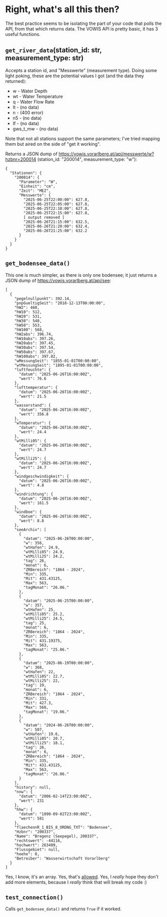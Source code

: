 # Right, what's all this then?
The best practice seems to be isolating the part of your code that polls the API, from that which returns data. The VOWIS API is pretty basic, it has 3 useful functions.

## `get_river_data`(station_id: str, measurement_type: str)
Accepts a station id, and "Messwerte" (measurement type). Doing some light poking, these are the potential values I got (and the data they returned):
- w - Water Depth
- wt - Water Temperature
- q - Water Flow Rate
- lt - (no data)
- n - (400 error)
- n5 - (no data)
- lf - (no data)
- gws_t_mw - (no data)

Note that not all stations support the same parameters; I've tried mapping them but aired on the side of "get it working".

Returns a JSON dump of https://vowis.vorarlberg.at/api/messwerte/w?hzbnr=200014 (station_id: "200014", measurement_type: "w"):

```
{
  "Stationen": {
    "200014": {
      "Parameter": "W",
      "Einheit": "cm",
      "Zeit": "MEZ",
      "Messwerte": {
        "2025-06-25T22:00:00": 627.8,
        "2025-06-25T22:05:00": 627.8,
        "2025-06-25T22:10:00": 627.8,
        "2025-06-25T22:15:00": 627.8,
        [ output removed ]
        "2025-06-26T21:15:00": 632.5,
        "2025-06-26T21:20:00": 632.4,
        "2025-06-26T21:25:00": 632.2
      }
    }
  }
}
```

## `get_bodensee_data()`
This one is much simpler, as there is only one bodensee; it just returns a JSON dump of https://vowis.vorarlberg.at/api/see:

```
[
  {
    "pegelnullpunkt": 392.14,
    "pnpGueltigSeit": "2018-12-13T00:00:00",
    "hW2": 460,
    "hW10": 512,
    "hW20": 531,
    "hW30": 540,
    "hW50": 553,
    "hW100": 568,
    "hW2abs": 396.74,
    "hW10abs": 397.26,
    "hW20abs": 397.45,
    "hW30abs": 397.54,
    "hW50abs": 397.67,
    "hW100abs": 397.82,
    "wMessungSeit": "1855-01-01T00:00:00",
    "wtMessungSeit": "1895-01-01T00:00:00",
    "luftfeuchte": {
      "datum": "2025-06-26T16:00:00Z",
      "wert": 76.6
    },
    "lufttemperatur": {
      "datum": "2025-06-26T16:00:00Z",
      "wert": 21.5
    },
    "wasserstand": {
      "datum": "2025-06-26T16:00:00Z",
      "wert": 356.8
    },
    "wTemperatur": {
      "datum": "2025-06-26T16:00:00Z",
      "wert": 24.4
    },
    "wtMilli05": {
      "datum": "2025-06-26T16:00:00Z",
      "wert": 24.7
    },
    "wtMilli25": {
      "datum": "2025-06-26T16:00:00Z",
      "wert": 24.7
    },
    "windgeschwindigkeit": {
      "datum": "2025-06-26T16:00:00Z",
      "wert": 4.8
    },
    "windrichtung": {
      "datum": "2025-06-26T16:00:00Z",
      "wert": 161.5
    },
    "windboe": {
      "datum": "2025-06-26T16:00:00Z",
      "wert": 8.8
    },
    "seeArchiv": [
      {
        "datum": "2025-06-26T00:00:00",
        "w": 356,
        "wtHafen": 24.9,
        "wtMilli05": 24.9,
        "wtMilli25": 24.2,
        "tag": 26,
        "monat": 6,
        "ZRBereich": "1864 - 2024",
        "Min": 335,
        "Mit": 431.43125,
        "Max": 563,
        "tagMonat": "26.06."
      },
      {
        "datum": "2025-06-25T00:00:00",
        "w": 357,
        "wtHafen": 25,
        "wtMilli05": 25.2,
        "wtMilli25": 24.5,
        "tag": 25,
        "monat": 6,
        "ZRBereich": "1864 - 2024",
        "Min": 335,
        "Mit": 431.19375,
        "Max": 563,
        "tagMonat": "25.06."
      },
      {
        "datum": "2025-06-19T00:00:00",
        "w": 368,
        "wtHafen": 22,
        "wtMilli05": 22.7,
        "wtMilli25": 22,
        "tag": 19,
        "monat": 6,
        "ZRBereich": "1864 - 2024",
        "Min": 331,
        "Mit": 427.3,
        "Max": 568,
        "tagMonat": "19.06."
      },
      {
        "datum": "2024-06-26T00:00:00",
        "w": 507,
        "wtHafen": 19.6,
        "wtMilli05": 20.7,
        "wtMilli25": 18.1,
        "tag": 26,
        "monat": 6,
        "ZRBereich": "1864 - 2024",
        "Min": 335,
        "Mit": 431.43125,
        "Max": 563,
        "tagMonat": "26.06."
      }
    ],
    "history": null,
    "nnw": {
      "datum": "2006-02-14T23:00:00Z",
      "wert": 231
    },
    "hhw": {
      "datum": "1890-09-02T23:00:00Z",
      "wert": 581
    },
    "flaechennR_1_BIS_8_ORDNG_TXT": "Bodensee",
    "Hzbnr": "200337",
    "Name": "Bregenz (Seepegel), 200337",
    "rechtswert": -44116,
    "hochwert": 263409,
    "Flussgebiet": null,
    "hoehe": 0,
    "Betreiber": "Wasserwirtschaft Vorarlberg"
  }
]
```

Yes, I know, it's an array. Yes, that's [allowed](https://stackoverflow.com/questions/5034444/can-json-start-with). Yes, I _really_ hope they don't add more elements, because I _really_ think that will break my code :)

## `test_connection()`
Calls `get_bodensee_data()` and returns `True` if it worked.